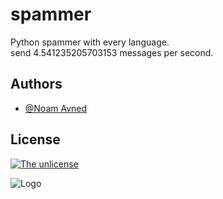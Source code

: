 
# spammer

Python spammer with every language.  
send 4.541235205703153 messages per second.
## Authors

- [@Noam Avned](https://github.com/noamavned)


## License

[![The unlicense](https://img.shields.io/badge/license-unlicense-yellow)](http://unlicense.org/)

![Logo](https://cdn.discordapp.com/attachments/864583187634978870/968208173464965140/chef-modified.png)

